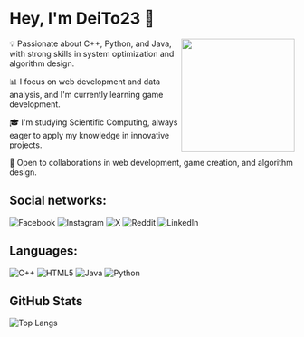 # Hey, I'm DeiTo23 👋

<img align="right" src="https://media3.giphy.com/media/v1.Y2lkPTc5MGI3NjExbDZtZ2QwZm8xY2psMzQxdnVwa2p3MjVtajU3bGs2dHBscGEzM2dlNSZlcD12MV9pbnRlcm5hbF9naWZfYnlfaWQmY3Q9Zw/okfvUCpgArv3y/200.webp" width="200" /> 

💡 Passionate about C++, Python, and Java, with strong skills in system optimization and algorithm design.

📊 I focus on web development and data analysis, and I'm currently learning game development.

🎓 I'm studying Scientific Computing, always eager to apply my knowledge in innovative projects.

🤝 Open to collaborations in web development, game creation, and algorithm design.


## Social networks:
![Facebook](https://img.shields.io/badge/Facebook-%231877F2.svg?style=for-the-badge&logo=Facebook&logoColor=white)
![Instagram](https://img.shields.io/badge/Instagram-%23E4405F.svg?style=for-the-badge&logo=Instagram&logoColor=white)
![X](https://img.shields.io/badge/X-%23000000.svg?style=for-the-badge&logo=X&logoColor=white)
![Reddit](https://img.shields.io/badge/Reddit-FF4500?style=for-the-badge&logo=reddit&logoColor=white)
![LinkedIn](https://img.shields.io/badge/linkedin-%230077B5.svg?style=for-the-badge&logo=linkedin&logoColor=white)

## Languages:
![C++](https://img.shields.io/badge/c++-%2300599C.svg?style=for-the-badge&logo=c%2B%2B&logoColor=white)
![HTML5](https://img.shields.io/badge/html5-%23E34F26.svg?style=for-the-badge&logo=html5&logoColor=white)
![Java](https://img.shields.io/badge/java-%23ED8B00.svg?style=for-the-badge&logo=openjdk&logoColor=white)
![Python](https://img.shields.io/badge/python-3670A0?style=for-the-badge&logo=python&logoColor=ffdd54)

## GitHub Stats
![Top Langs](https://github-readme-stats.vercel.app/api/top-langs/?username=DeiTo23&layout=compact&theme=radical)


